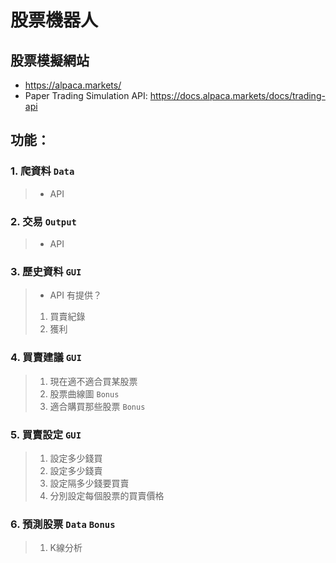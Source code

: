# 股票機器人

## 股票模擬網站
* https://alpaca.markets/
* Paper Trading Simulation API: https://docs.alpaca.markets/docs/trading-api

## 功能：
### 1. 爬資料 `Data`
> * API

### 2. 交易 `Output`
> * API

### 3. 歷史資料 `GUI`
> * API 有提供？ 
> 1. 買賣紀錄 
> 2. 獲利 

### 4. 買賣建議 `GUI`
> 1. 現在適不適合買某股票 
> 2. 股票曲線圖 `Bonus`
> 3. 適合購買那些股票 `Bonus` 

### 5. 買賣設定 `GUI`
> 1. 設定多少錢買 
> 2. 設定多少錢賣 
> 3. 設定隔多少錢要買賣 
> 4. 分別設定每個股票的買賣價格 

### 6. 預測股票 `Data` `Bonus`
> 1. K線分析 
